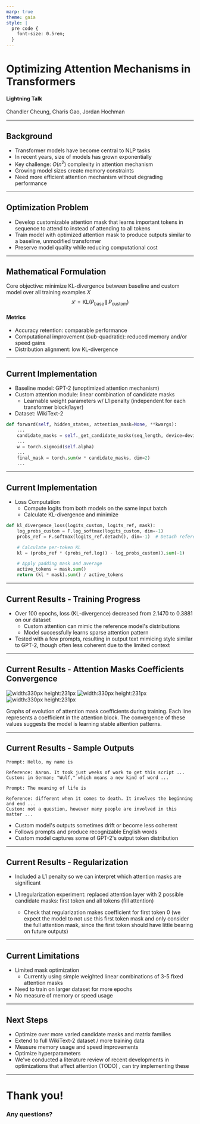 ```yaml
---
marp: true
theme: gaia
style: |
  pre code {
    font-size: 0.5rem;
  }
---
```


# Optimizing Attention Mechanisms in Transformers

#### Lightning Talk

Chandler Cheung, Charis Gao, Jordan Hochman

---

## Background

- Transformer models have become central to NLP tasks
- In recent years, size of models has grown exponentially
- Key challenge: $O(n^2)$ complexity in attention mechanism
- Growing model sizes create memory constraints
- Need more efficient attention mechanism without degrading performance

---

## Optimization Problem

- Develop customizable attention mask that learns important tokens in sequence to attend to instead of attending to all tokens
- Train model with optimized attention mask to produce outputs similar to a baseline, unmodified transformer
- Preserve model quality while reducing computational cost

---

## Mathematical Formulation

Core objective: minimize KL-divergence between baseline and custom model over all training examples $X$
$$\mathcal{L} = \mathrm{KL}\bigl(P_{\text{base}} \,\|\, P_{\text{custom}}\bigr)$$

#### Metrics

- Accuracy retention: comparable performance
- Computational improvement (sub-quadratic): reduced memory and/or speed gains
- Distribution alignment: low KL-divergence

---

## Current Implementation

- Baseline model: GPT-2 (unoptimized attention mechanism)
- Custom attention module: linear combination of candidate masks
  - Learnable weight parameters w/ L1 penalty (independent for each transformer block/layer)
- Dataset: WikiText-2

```python
def forward(self, hidden_states, attention_mask=None, **kwargs):
    ...
    candidate_masks = self._get_candidate_masks(seq_length, device=device)
    ...
    w = torch.sigmoid(self.alpha)
    ...
    final_mask = torch.sum(w * candidate_masks, dim=2)
    ...
```

---

## Current Implementation

- Loss Computation
  - Compute logits from both models on the same input batch
  - Calculate KL-divergence and minimize

```python
def kl_divergence_loss(logits_custom, logits_ref, mask):
    log_probs_custom = F.log_softmax(logits_custom, dim=-1)
    probs_ref = F.softmax(logits_ref.detach(), dim=-1)  # Detach reference model

    # Calculate per-token KL
    kl = (probs_ref * (probs_ref.log() - log_probs_custom)).sum(-1)

    # Apply padding mask and average
    active_tokens = mask.sum()
    return (kl * mask).sum() / active_tokens
```

---

## Current Results - Training Progress

- Over 100 epochs, loss (KL-divergence) decreased from 2.1470 to 0.3881 on our dataset
  - Custom attention can mimic the reference model's distributions
  - Model successfully learns sparse attention pattern
- Tested with a few prompts, resulting in output text mimicing style similar to GPT-2, though often less coherent due to the limited context

---

## Current Results - Attention Masks Coefficients Convergence

<!-- TODO -->

![width:330px height:231px](./figures/week5_report_attention_block1.png) ![width:330px height:231px](./figures/week5_report_attention_block4.png) ![width:330px height:231px](./figures/week5_report_attention_block8.png)

Graphs of evolution of attention mask coefficients during training. Each line represents a coefficient in the attention block. The convergence of these values suggests the model is learning stable attention patterns.

---

## Current Results - Sample Outputs

```
Prompt: Hello, my name is

Reference: Aaron. It took just weeks of work to get this script ...
Custom: in German; "Wulf," which means a new kind of word ...
```

```
Prompt: The meaning of life is

Reference: different when it comes to death. It involves the beginning and end ...
Custom: not a question, however many people are involved in this matter ...
```

- Custom model's outputs sometimes drift or become less coherent
- Follows prompts and produce recognizable English words
- Custom model captures some of GPT-2's output token distribution

---

## Current Results - Regularization

- Included a L1 penalty so we can interpret which attention masks are significant
- L1 regularization experiment: replaced attention layer with 2 possible candidate masks: first token and all tokens (fill attention)

  - Check that regularization makes coefficient for first token 0 (we expect the model to not use this first token mask and only consider the full attention mask, since the first token should have little bearing on future outputs)

  <!-- TODO -->
  <!-- We found that over the epochs, alpha1 tended to approach negative infinity, which means this mask is less and less important. (Coefficients of the candidate masks are actually the sigmoid of the alphas). On the other hand, alpha2 did also decrease constantly, but it was still always larger than alpha1. As a result, we can see that the second mask was "more important" than the first, which aligns with what we expected. The reason alpha2 also tended towards negative infinity is likely due to the L1 penalty being enforced too harshly. We have done a few experiments with this coefficient, but will decrease this more to get better representative results in the future, but it is still clear that the "full attention" mask was weighted more than the "first token" mask. -->

---

## Current Limitations

- Limited mask optimization
  - Currently using simple weighted linear combinations of 3-5 fixed attention masks
- Need to train on larger dataset for more epochs
- No measure of memory or speed usage

---

## Next Steps

- Optimize over more varied candidate masks and matrix families
- Extend to full WikiText-2 dataset / more training data
- Measure memory usage and speed improvements
- Optimize hyperparameters
- We've conducted a literature review of recent developments in optimizations that affect attention (TODO) , can try implementing these

---

# Thank you!

### Any questions?
